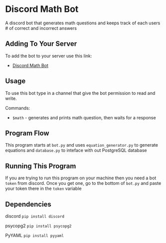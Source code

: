 # Discord Math Bot
A discord bot that generates math questions and keeps track of each users # of correct and incorrect answers

## Adding To Your Server
To add the bot to your server use this link:
* [Discord Math Bot](https://discord.com/api/oauth2/authorize?client_id=831777759184289799&permissions=8&scope=bot)

## Usage
To use this bot type in a channel that give the bot permission to read and write.

Commands:

* `$math` - generates and prints math question, then waits for a response

## Program Flow
This program starts at `bot.py` and uses `equation_generator.py` to generate equations and `database.py` to inteface with out PostgreSQL database

## Running This Program
If you are trying to run this program on your machine then you need
a bot `token` from discord. Once you get one, go to the bottom of `bot.py` and paste your token there in the `token` variable

## Dependencies
discord
`pip install discord`


psycopg2
`pip install psycopg2`


PyYAML
`pip install pyyaml`


